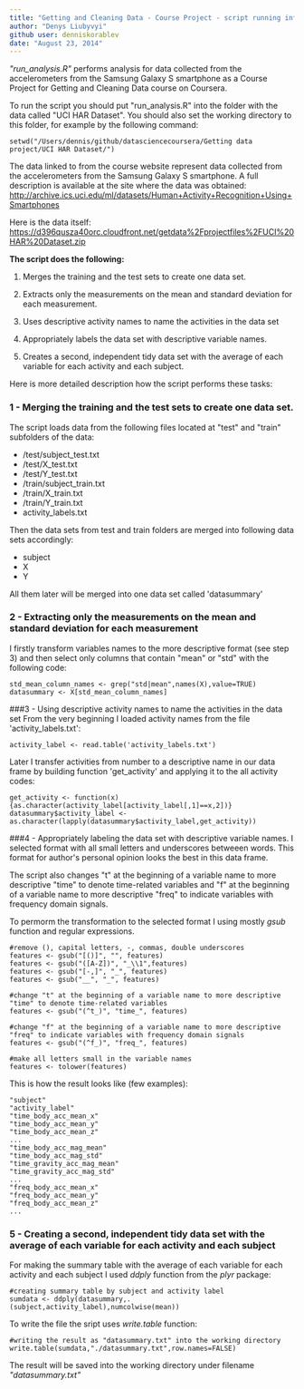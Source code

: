 ```yaml
---
title: "Getting and Cleaning Data - Course Project - script running info"
author: "Denys Liubyvyi"
github user: denniskorablev
date: "August 23, 2014"
---
```


*"run_analysis.R"* performs analysis for data collected from the accelerometers from the Samsung Galaxy S smartphone as a Course Project for Getting and Cleaning Data course on Coursera.

To run the script you should put "run_analysis.R" into the folder with the data called "UCI HAR Dataset". You should also set the working directory to this folder, for example by the following command:
```
setwd("/Users/dennis/github/datasciencecoursera/Getting data project/UCI HAR Dataset/")
```

The data linked to from the course website represent data collected from the accelerometers from the Samsung Galaxy S smartphone. A full description is available at the site where the data was obtained: 
http://archive.ics.uci.edu/ml/datasets/Human+Activity+Recognition+Using+Smartphones 

Here is the data itself: 
https://d396qusza40orc.cloudfront.net/getdata%2Fprojectfiles%2FUCI%20HAR%20Dataset.zip 

**The script does the following:**

1. Merges the training and the test sets to create one data set.

2. Extracts only the measurements on the mean and standard deviation for each measurement.

3. Uses descriptive activity names to name the activities in the data set

4. Appropriately labels the data set with descriptive variable names. 

5. Creates a second, independent tidy data set with the average of each variable for each activity and each subject. 

Here is more detailed description how the script performs these tasks:

### 1 - Merging the training and the test sets to create one data set.

The script loads data from the following files located at "test" and "train" subfolders of the data:

- /test/subject_test.txt
- /test/X_test.txt
- /test/Y_test.txt
- /train/subject_train.txt
- /train/X_train.txt
- /train/Y_train.txt
- activity_labels.txt

Then the data sets from test and train folders are merged into following data sets accordingly:
- subject
- X
- Y

All them later will be merged into one data set called 'datasummary'

### 2 - Extracting only the measurements on the mean and standard deviation for each measurement
I firstly transform variables names to the more descriptive format (see step 3) and then select only columns that contain "mean" or "std" with the following code:
```
std_mean_column_names <- grep("std|mean",names(X),value=TRUE)
datasummary <- X[std_mean_column_names]
```

###3 - Using descriptive activity names to name the activities in the data set
From the very beginning I loaded activity names from the file 'activity_labels.txt':
```
activity_label <- read.table('activity_labels.txt')
```

Later I transfer activities from number to a descriptive name in our data frame by building function 'get_activity' and applying it to the all activity codes:
```
get_activity <- function(x) {as.character(activity_label[activity_label[,1]==x,2])}
datasummary$activity_label <- as.character(lapply(datasummary$activity_label,get_activity))
```

###4 - Appropriately labeling the data set with descriptive variable names. 
I selected format with all small letters and underscores betweeen words. This format for author's personal opinion looks the best in this data frame.

The script also changes "t" at the beginning of a variable name to more descriptive "time" to denote time-related variables and "f" at the beginning of a variable name to more descriptive "freq" to indicate variables with frequency domain signals.

To permorm the transformation to the selected format I using mostly *gsub* function and regular expressions. 
```
#remove (), capital letters, -, commas, double underscores
features <- gsub("[()]", "", features)
features <- gsub("([A-Z])", "_\\1",features)
features <- gsub("[-,]", "_", features)
features <- gsub("__", "_", features)

#change "t" at the beginning of a variable name to more descriptive "time" to denote time-related variables
features <- gsub("(^t_)", "time_", features)

#change "f" at the beginning of a variable name to more descriptive "freq" to indicate variables with frequency domain signals
features <- gsub("(^f_)", "freq_", features)

#make all letters small in the variable names
features <- tolower(features)
```
This is how the result looks like (few examples):
```
"subject"                                 
"activity_label"                         
"time_body_acc_mean_x"                    
"time_body_acc_mean_y"                   
"time_body_acc_mean_z" 
...
"time_body_acc_mag_mean"                  
"time_body_acc_mag_std"                  
"time_gravity_acc_mag_mean"               
"time_gravity_acc_mag_std"               
...
"freq_body_acc_mean_x"                    
"freq_body_acc_mean_y"                   
"freq_body_acc_mean_z"
...
```

### 5 - Creating a second, independent tidy data set with the average of each variable for each activity and each subject

For making the summary table with the average of each variable for each activity and each subject I used *ddply* function from the *plyr* package:
```
#creating summary table by subject and activity label
sumdata <- ddply(datasummary,.(subject,activity_label),numcolwise(mean))
```
To write the file the sript uses *write.table* function:
```
#writing the result as "datasummary.txt" into the working directory
write.table(sumdata,"./datasummary.txt",row.names=FALSE)
```
The result will be saved into the working directory under filename *"datasummary.txt"*
